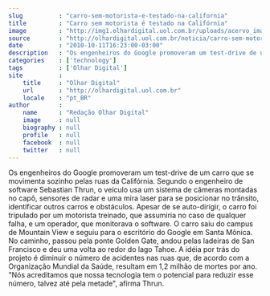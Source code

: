 ```yaml
---
slug          : "carro-sem-motorista-e-testado-na-california"
title         : "Carro sem motorista é testado na Califórnia"
image         : "http://img1.olhardigital.uol.com.br/uploads/acervo_imagens/2010/10/20101011161400_660_420.jpg"
source        : "http://olhardigital.uol.com.br/noticia/carro-sem-motorista-e-testado-na-california/14280"
date          : "2010-10-11T16:23:00-03:00"
description   : "Os engenheiros do Google promoveram um test-drive de um carro que se movimenta sozinho pelas ruas da Califórnia. Segundo o engenheiro de software Sebastian Thrun, o veículo usa um sistema de câmeras montadas no capô, sensores de radar e uma mira laser para se posicionar no trânsito, identificar outros carros e obstáculos. Apesar de se auto-dirigir, o carro foi tripulado por um motorista treinado, que assumiria no caso de qualquer falha, e um operador, que monitorava o software. O carro saiu do campus de Mountain View e seguiu para o escritório do Google em Santa Mônica. No caminho, passou pela ponte Golden Gate, andou pelas ladeiras de San Francisco e deu uma volta ao redor do lago Tahoe. A idéia por trás do projeto é diminuir o número de acidentes nas ruas que, de acordo com a Organização Mundial da Saúde, resultam em 1,2 milhão de mortes por ano. 'Nós acreditamos que nossa tecnologia tem o potencial para reduzir esse número, talvez até pela metade', afirma Thrun."
categories    : ['technology']
tags          : ['Olhar Digital']
site          :
    title     : "Olhar Digital"
    url       : "http://olhardigital.uol.com.br"
    locale    : "pt_BR"
author        :
    name      : "Redação Olhar Digital"
    image     : null
    biography : null
    profile   : null
    facebook  : null
    twitter   : null
---
```


Os engenheiros do Google promoveram um test-drive de um carro que se movimenta sozinho pelas ruas da Califórnia. Segundo o engenheiro de software Sebastian Thrun, o veículo usa um sistema de câmeras montadas no capô, sensores de radar e uma mira laser para se posicionar no trânsito, identificar outros carros e obstáculos. Apesar de se auto-dirigir, o carro foi tripulado por um motorista treinado, que assumiria no caso de qualquer falha, e um operador, que monitorava o software. O carro saiu do campus de Mountain View e seguiu para o escritório do Google em Santa Mônica. No caminho, passou pela ponte Golden Gate, andou pelas ladeiras de San Francisco e deu uma volta ao redor do lago Tahoe. A idéia por trás do projeto é diminuir o número de acidentes nas ruas que, de acordo com a Organização Mundial da Saúde, resultam em 1,2 milhão de mortes por ano. "Nós acreditamos que nossa tecnologia tem o potencial para reduzir esse número, talvez até pela metade", afirma Thrun.

